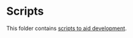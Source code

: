 # Scripts

This folder contains [scripts to aid development](https://github.blog/2015-06-30-scripts-to-rule-them-all/).